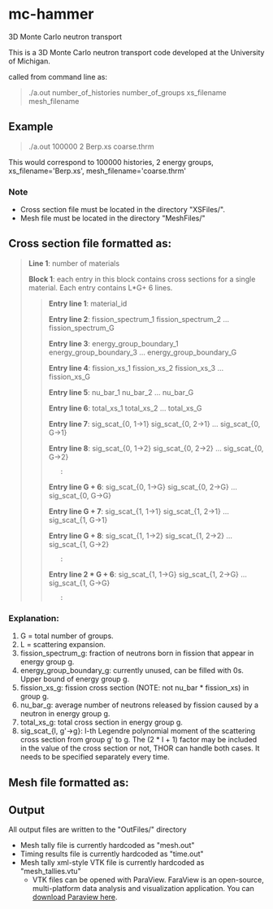 # mc-hammer
3D Monte Carlo neutron transport

This is a 3D Monte Carlo neutron transport code developed at the University of Michigan.

called from command line as:
> ./a.out number_of_histories number_of_groups xs_filename mesh_filename

## Example
> ./a.out 100000 2 Berp.xs coarse.thrm

This would correspond to 100000 histories, 2 energy groups, xs_filename='Berp.xs', mesh_filename='coarse.thrm'

### Note
*   Cross section file must be located in the directory "XSFiles/".
*   Mesh file must be located in the directory "MeshFiles/"

## Cross section file formatted as:

>**Line 1**: number of materials
>
>**Block 1**: each entry in this block contains cross sections for a single material. Each entry contains  L\*G+ 6 lines.
>>**Entry line 1**: material_id
>>
>>**Entry line 2**: fission_spectrum_1 fission_spectrum_2 … fission_spectrum_G
>>
>>**Entry line 3**: energy_group_boundary_1 energy_group_boundary_3 … energy_group_boundary_G
>>
>>**Entry line 4**: fission_xs_1 fission_xs_2 fission_xs_3 … fission_xs_G
>>
>>**Entry line 5**: nu_bar_1 nu_bar_2 … nu_bar_G
>>
>>**Entry line 6**: total_xs_1 total_xs_2 … total_xs_G
>>
>>**Entry line 7**: sig_scat_{0, 1->1} sig_scat_{0, 2->1} … sig_scat_{0, G->1}
>>
>>**Entry line 8**: sig_scat_{0, 1->2} sig_scat_{0, 2->2} … sig_scat_{0, G->2}
>>
>>        :
>>**Entry line G + 6**: sig_scat_{0, 1->G} sig_scat_{0, 2->G} … sig_scat_{0, G->G}
>>
>>**Entry line G + 7**: sig_scat_{1, 1->1} sig_scat_{1, 2->1} … sig_scat_{1, G->1}
>>
>>**Entry line G + 8**: sig_scat_{1, 1->2} sig_scat_{1, 2->2} … sig_scat_{1, G->2}
>>
>>        :
>>**Entry line 2 \* G + 6**: sig_scat_{1, 1->G} sig_scat_{1, 2->G} … sig_scat_{1, G->G}
>>
>>        :


### Explanation:
1.	G = total number of groups.
2.	L = scattering expansion.
3.	fission_spectrum_g: fraction of neutrons born in fission that appear in energy group g.
4.	energy_group_boundary_g: currently unused, can be filled with 0s. Upper bound of energy group g.
5.	fission_xs_g: fission cross section (NOTE: not nu_bar * fission_xs) in group g.
6.	nu_bar_g: average number of neutrons released by fission caused by a neutron in energy group g.
7.	total_xs_g: total cross section in energy group g.
8.	sig_scat_{l, g'->g}: l-th Legendre polynomial moment of the scattering cross section from group g' to g. The (2 * l + 1) factor may be included in the value of the cross section or not, THOR can handle both cases. It needs to be specified separately every time.


## Mesh file formatted as:

## Output

All output files are written to the "OutFiles/" directory

*  Mesh tally file is currently hardcoded as "mesh.out"
*  Timing results file is currently hardcoded as "time.out"
*  Mesh tally xml-style VTK file is currently hardcoded as "mesh_tallies.vtu"
	-  VTK files can be opened with ParaView. FaraView is an open-source, multi-platform data analysis and visualization application. You can [download Paraview here](https://www.paraview.org/download/).
